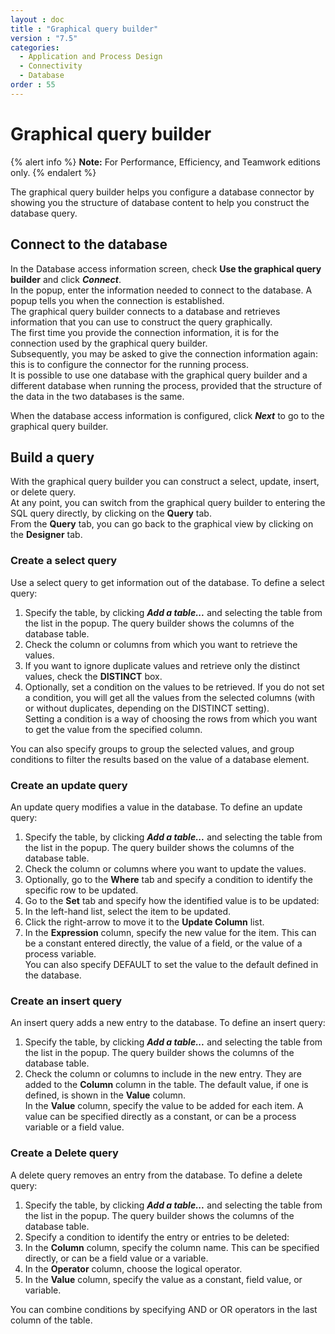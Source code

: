 ```yaml
---
layout : doc
title : "Graphical query builder"
version : "7.5"
categories:
  - Application and Process Design
  - Connectivity
  - Database
order : 55
---
```

# Graphical query builder

{% alert info %}
**Note:** For Performance, Efficiency, and Teamwork editions only.
{% endalert %}

The graphical query builder helps you configure a database connector by showing you the structure of database content to help you construct the database query.

## Connect to the database

In the Database access information screen, check **Use the graphical query builder** and click **_Connect_**.  
In the popup, enter the information needed to connect to the database. A popup tells you when the connection is established.  
The graphical query builder connects to a database and retrieves information that you can use to construct the query graphically.  
The first time you provide the connection information, it is for the connection used by the graphical query builder.  
Subsequently, you may be asked to give the connection information again: this is to configure the connector for the running process.  
It is possible to use one database with the graphical query builder and a different database when running the process, provided that the structure of the data in the two databases is the same.

When the database access information is configured, click **_Next_** to go to the graphical query builder.

## Build a query

With the graphical query builder you can construct a select, update, insert, or delete query.  
At any point, you can switch from the graphical query builder to entering the SQL query directly, by clicking on the **Query** tab.  
From the **Query** tab, you can go back to the graphical view by clicking on the **Designer** tab.

### Create a select query

Use a select query to get information out of the database. To define a select query:

1. Specify the table, by clicking **_Add a table..._** and selecting the table from the list in the popup. The query builder shows the columns of the database table.
2. Check the column or columns from which you want to retrieve the values.
3. If you want to ignore duplicate values and retrieve only the distinct values, check the **DISTINCT** box.
4. Optionally, set a condition on the values to be retrieved. 
If you do not set a condition, you will get all the values from the selected columns (with or without duplicates, depending on the DISTINCT setting).  
Setting a condition is a way of choosing the rows from which you want to get the value from the specified column.

You can also specify groups to group the selected values, and group conditions to filter the results based on the value of a database element.

### Create an update query

An update query modifies a value in the database. To define an update query:

1. Specify the table, by clicking **_Add a table..._** and selecting the table from the list in the popup. The query builder shows the columns of the database table.
2. Check the column or columns where you want to update the values.
3. Optionally, go to the **Where** tab and specify a condition to identify the specific row to be updated.
4. Go to the **Set** tab and specify how the identified value is to be updated:
  1. In the left-hand list, select the item to be updated.
  2. Click the right-arrow to move it to the **Update Column** list.
  3. In the **Expression** column, specify the new value for the item. 
This can be a constant entered directly, the value of a field, or the value of a process variable.  
You can also specify DEFAULT to set the value to the default defined in the database.

### Create an insert query

An insert query adds a new entry to the database. To define an insert query:

1. Specify the table, by clicking **_Add a table..._** and selecting the table from the list in the popup. The query builder shows the columns of the database table.
2. Check the column or columns to include in the new entry. They are added to the **Column** column in the table. The default value, if one is defined, is shown in the **Value** column.  
In the **Value** column, specify the value to be added for each item. A value can be specified directly as a constant, or can be a process variable or a field value.

### Create a Delete query

A delete query removes an entry from the database. To define a delete query:

1. Specify the table, by clicking **_Add a table..._** and selecting the table from the list in the popup. The query builder shows the columns of the database table.
2. Specify a condition to identify the entry or entries to be deleted:
  1. In the **Column** column, specify the column name. This can be specified directly, or can be a field value or a variable. 
  2. In the **Operator** column, choose the logical operator.
  3. In the **Value** column, specify the value as a constant, field value, or variable.

You can combine conditions by specifying AND or OR operators in the last column of the table.
